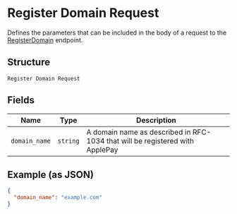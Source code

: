 
# Register Domain Request

Defines the parameters that can be included in the body of
a request to the [RegisterDomain](#endpoint-registerdomain) endpoint.

## Structure

`Register Domain Request`

## Fields

| Name | Type | Description |
|  --- | --- | --- |
| `domain_name` | `string` | A domain name as described in RFC-1034 that will be registered with ApplePay |

## Example (as JSON)

```json
{
  "domain_name": "example.com"
}
```

